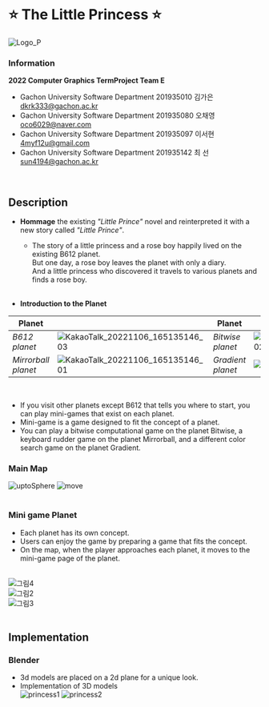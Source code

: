 # ⭐ **The Little Princess** ⭐
![Logo_P](https://user-images.githubusercontent.com/96913056/200159252-8bb3c856-6298-4f31-9d42-e80818206d54.png)
<br>
### Information
**2022 Computer Graphics TermProject Team E**
- Gachon University Software Department 201935010 김가은 dkrk333@gachon.ac.kr <br>
- Gachon University Software Department 201935080 오채영 oco6029@naver.com <br>
- Gachon University Software Department 201935097 이서현 4myf12u@gmail.com <br>
- Gachon University Software Department 201935142 최  선 sun4194@gachon.ac.kr <br>
<br>

## Description
- **Hommage** the existing _"Little Prince"_ novel and reinterpreted it with a new story called _"Little Prince"_.<br>
  - The story of a little princess and a rose boy happily lived on the existing B612 planet. <br>
 But one day, a rose boy leaves the planet with only a diary.<br>
 And a little princess who discovered it travels to various planets and finds a rose boy. <br><br>
 
 - **Introduction to the Planet**<br>
 
|Planet| |Planet| |
|-----|---|-----|---|
|*B612 planet*|![KakaoTalk_20221106_165135146_03](https://user-images.githubusercontent.com/96913056/200160457-76e602c4-cf25-4bbe-b38b-f19955284e9a.png)|*Bitwise planet*|![KakaoTalk_20221106_165135146_02](https://user-images.githubusercontent.com/96913056/200160459-2ba0176f-02d8-412e-afa0-e97d73cbd6f9.png)
|*Mirrorball planet*|![KakaoTalk_20221106_165135146_01](https://user-images.githubusercontent.com/96913056/200160462-8afac903-e84e-45fa-bfa7-79868660d76e.png)|*Gradient planet*|![KakaoTalk_20221106_165135146](https://user-images.githubusercontent.com/96913056/200160467-8105f686-9dda-4dac-900d-232a5d050eb3.png)
<br>

  - If you visit other planets except B612 that tells you where to start, you can play mini-games that exist on each planet.<br>
  - Mini-game is a game designed to fit the concept of a planet.<br>
  - You can play a bitwise computational game on the planet Bitwise, a keyboard rudder game on the planet Mirrorball, and a different color search game on the planet Gradient.<br>

### Main Map

![uptoSphere](https://user-images.githubusercontent.com/96913056/200160669-7208266b-b7cf-4233-b2ee-e70a6d09600a.gif)
![move](https://user-images.githubusercontent.com/96913056/200160675-c5ddb456-e427-4ede-b53e-db895a6463db.gif)<br><br>

### Mini game Planet
- Each planet has its own concept.<br>
- Users can enjoy the game by preparing a game that fits the concept.<br>
- On the map, when the player approaches each planet, it moves to the mini-game page of the planet.<br><br>

![그림4](https://user-images.githubusercontent.com/96913056/200161426-a7f42d44-9898-468e-a728-90b6ab2beee6.gif)<br>
![그림2](https://user-images.githubusercontent.com/96913056/200161429-8ab31603-7058-446a-a850-df9052694f23.gif)<br>
![그림3](https://user-images.githubusercontent.com/96913056/200161430-f98938f5-3fb6-4e1b-ba84-d611e64b2e03.gif)
<br><br>

## Implementation

### Blender
- 3d models are placed on a 2d plane for a unique look.<br>
- Implementation of 3D models<br>
![princess1](https://user-images.githubusercontent.com/96913056/200161562-d90a83af-1232-4490-9a7a-bc912430c88f.gif)
![princess2](https://user-images.githubusercontent.com/96913056/200161566-4a72203f-f1d0-48ac-99e7-7d67d7d12523.gif)
<br>




<br><br>

